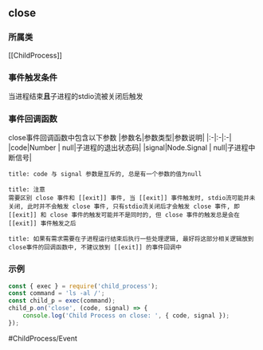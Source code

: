 ## close
### 所属类
[[ChildProcess]]

### 事件触发条件
当进程结束**且**子进程的stdio流被关闭后触发

### 事件回调函数
close事件回调函数中包含以下参数
|参数名|参数类型|参数说明|
|:-|:-|:-|
|code|Number \| null|子进程的退出状态码|
|signal|Node.Signal \| null|子进程中断信号|

```ad-info
title: code 与 signal 参数是互斥的, 总是有一个参数的值为null
```

```ad-warning
title: 注意
需要区别 close 事件和 [[exit]] 事件, 当 [[exit]] 事件触发时, stdio流可能并未关闭, 此时并不会触发 close 事件, 只有stdio流关闭后才会触发 close 事件, 即 [[exit]] 和 close 事件的触发可能并不是同时的, 但 close 事件的触发总是会在 [[exit]] 事件触发之后
```

```ad-note
title: 如果有需求需要在子进程运行结束后执行一些处理逻辑, 最好将这部分相关逻辑放到close事件的回调函数中, 不建议放到 [[exit]] 的事件回调中
```

### 示例
```javascript
const { exec } = require('child_process');
const command = 'ls -al /';
const child_p = exec(command);
child_p.on('close', (code, signal) => {
    console.log('Child Process on close: ', { code, signal });
});
```

#ChildProcess/Event 